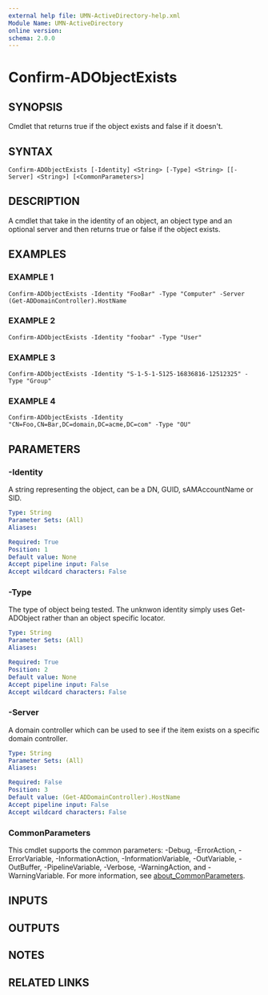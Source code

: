 ```yaml
---
external help file: UMN-ActiveDirectory-help.xml
Module Name: UMN-ActiveDirectory
online version:
schema: 2.0.0
---
```


# Confirm-ADObjectExists

## SYNOPSIS
Cmdlet that returns true if the object exists and false if it doesn't.

## SYNTAX

```
Confirm-ADObjectExists [-Identity] <String> [-Type] <String> [[-Server] <String>] [<CommonParameters>]
```

## DESCRIPTION
A cmdlet that take in the identity of an object, an object type and an optional server and then returns true or false if the object exists.

## EXAMPLES

### EXAMPLE 1
```
Confirm-ADObjectExists -Identity "FooBar" -Type "Computer" -Server (Get-ADDomainController).HostName
```

### EXAMPLE 2
```
Confirm-ADObjectExists -Identity "foobar" -Type "User"
```

### EXAMPLE 3
```
Confirm-ADObjectExists -Identity "S-1-5-1-5125-16836816-12512325" -Type "Group"
```

### EXAMPLE 4
```
Confirm-ADObjectExists -Identity "CN=Foo,CN=Bar,DC=domain,DC=acme,DC=com" -Type "OU"
```

## PARAMETERS

### -Identity
A string representing the object, can be a DN, GUID, sAMAccountName or SID.

```yaml
Type: String
Parameter Sets: (All)
Aliases:

Required: True
Position: 1
Default value: None
Accept pipeline input: False
Accept wildcard characters: False
```

### -Type
The type of object being tested. 
The unknwon identity simply uses Get-ADObject rather than an object specific locator.

```yaml
Type: String
Parameter Sets: (All)
Aliases:

Required: True
Position: 2
Default value: None
Accept pipeline input: False
Accept wildcard characters: False
```

### -Server
A domain controller which can be used to see if the item exists on a specific domain controller.

```yaml
Type: String
Parameter Sets: (All)
Aliases:

Required: False
Position: 3
Default value: (Get-ADDomainController).HostName
Accept pipeline input: False
Accept wildcard characters: False
```

### CommonParameters
This cmdlet supports the common parameters: -Debug, -ErrorAction, -ErrorVariable, -InformationAction, -InformationVariable, -OutVariable, -OutBuffer, -PipelineVariable, -Verbose, -WarningAction, and -WarningVariable. For more information, see [about_CommonParameters](http://go.microsoft.com/fwlink/?LinkID=113216).

## INPUTS

## OUTPUTS

## NOTES

## RELATED LINKS
